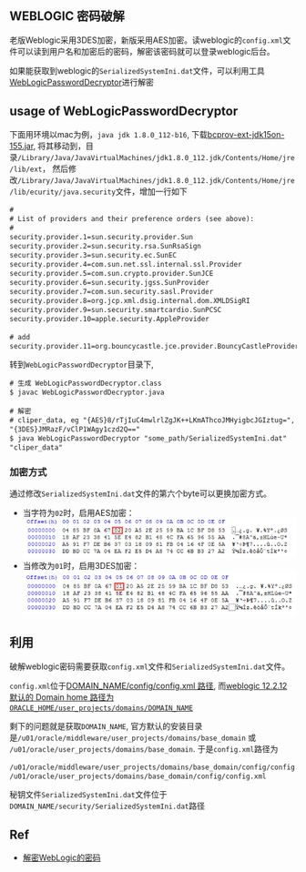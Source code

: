 ## WEBLOGIC 密码破解

老版Weblogic采用3DES加密，新版采用AES加密。读weblogic的`config.xml`文件可以读到用户名和加密后的密码，解密该密码就可以登录weblogic后台。

如果能获取到weblogic的`SerializedSystemIni.dat`文件，可以利用工具[WebLogicPasswordDecryptor](https://github.com/NetSPI/WebLogicPasswordDecryptor/)进行解密

## usage of WebLogicPasswordDecryptor

下面用环境以mac为例，`java jdk 1.8.0_112-b16`, 下载[bcprov-ext-jdk15on-155.jar](http://www.bouncycastle.org/latest_releases.html), 将其移动到，目录`/Library/Java/JavaVirtualMachines/jdk1.8.0_112.jdk/Contents/Home/jre/lib/ext`， 然后修改`/Library/Java/JavaVirtualMachines/jdk1.8.0_112.jdk/Contents/Home/jre/lib/ecurity/java.security`文件，增加一行如下

```
#
# List of providers and their preference orders (see above):
#
security.provider.1=sun.security.provider.Sun
security.provider.2=sun.security.rsa.SunRsaSign
security.provider.3=sun.security.ec.SunEC
security.provider.4=com.sun.net.ssl.internal.ssl.Provider
security.provider.5=com.sun.crypto.provider.SunJCE
security.provider.6=sun.security.jgss.SunProvider
security.provider.7=com.sun.security.sasl.Provider
security.provider.8=org.jcp.xml.dsig.internal.dom.XMLDSigRI
security.provider.9=sun.security.smartcardio.SunPCSC
security.provider.10=apple.security.AppleProvider

# add
security.provider.11=org.bouncycastle.jce.provider.BouncyCastleProvider
```

转到`WebLogicPasswordDecryptor`目录下,

```
# 生成 WebLogicPasswordDecryptor.class
$ javac WebLogicPasswordDecryptor.java

# 解密
# cliper_data, eg "{AES}8/rTjIuC4mwlrlZgJK++LKmAThcoJMHyigbcJGIztug=", "{3DES}JMRazF/vClP1WAgy1czd2Q=="
$ java WebLogicPasswordDecryptor "some_path/SerializedSystemIni.dat" "cliper_data"
```
### 加密方式

通过修改`SerializedSystemIni.dat`文件的第六个byte可以更换加密方式。

* 当字符为`02`时，启用AES加密：
![](aes.png)
* 当修改为`01`时，启用3DES加密：
![](3des.png)

## 利用

破解weblogic密码需要获取`config.xml`文件和`SerializedSystemIni.dat`文件。

`config.xml`位于[DOMAIN_NAME/config/config.xml 路径](https://docs.oracle.com/cd/E13222_01/wls/docs90/domain_config/config_files.html), 而[weblogic 12.2.12 默认的 Domain home 路径为`ORACLE_HOME/user_projects/domains/DOMAIN_NAME`](http://docs.oracle.com/middleware/12212/lcm/BTWOB/GUID-16F78BFD-4095-45EE-9C3B-DB49AD5CBAAD.htm#GUID-DEB0CBA4-D19D-4AB8-A43F-48EFDC3B00F9)

剩下的问题就是获取`DOMAIN_NAME`, 官方默认的安装目录是`/u01/oracle/middleware/user_projects/domains/base_domain` 或 `/u01/oracle/user_projects/domains/base_domain`. 于是`config.xml`路径为

```
/u01/oracle/middleware/user_projects/domains/base_domain/config/config.xml
/u01/oracle/user_projects/domains/base_domain/config/config.xml
```

秘钥文件`SerializedSystemIni.dat`文件位于`DOMAIN_NAME/security/SerializedSystemIni.dat`路径

## Ref

* [解密WebLogic的密码](http://bobao.360.cn/learning/detail/337.html)
